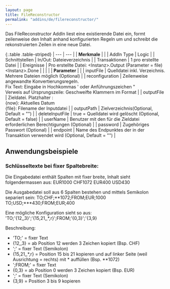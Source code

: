 ```yaml
---
layout: page
title: FileReconstructor
permalink: "addins/de/filereconstructor/"
---
```


Das FileReconstructor AddIn liest eine existierende Datei ein, formt zeilenweise den Inhalt anhand konfigurierten Regeln um und schreibt die rekonstruierten Zeilen in eine neue Datei.

{:.table .table-striped}
| --- | --- |
| __Merkmale__ | |
| AddIn Type | Logic |
| Schnittstellen | In/Out: Dateieverzeichnis |
| Transaktionen | 1 pro erstellte Datei |
| Ereignisse | Pro erstellte Datei: &lt;Instanz&gt;.Output (Parameter = file) <br />&lt;Instanz&gt;.Done |
| | |
| __Parameter__ | |
| inputFile | Quelldatei inkl. Verzeichnis. Mehrere Dateien möglich (Optional) |
| reconfiguration | Zeilenweise angewandte Konvertierungsregeln. <br />
Fix Text: Eingabe in Hochkommas ' oder Anführungszeichen "<br />
Verweis auf Ursprungszeile: Geschweifte Klammern im Format
|
| outputFile | Zieldatei. Platzhalter : <br /> {now}: Aktuelles Datum<br />	{file}: Filename der Inputdatei  |
| outputPath | Zielverzeichnis(Optional, Default = "") |
| deleteInputFile | true = Quelldatei wird gelöscht (Optional, Default = false) |
| userName | Benutzer mit den für die Zieldatei erforderlichen Berechtigungen (Optional) |
| password | Zugehöriges Passwort (Optional) |
| endpoint | Name des Endpunktes der in der Transaktion verwendet wird (Optional, Default = "") |

## Anwendungsbeispiele

### Schlüsseltexte bei fixer Spaltebreite:
Die Eingabedatei enthält Spalten mit fixer breite, Inhalt sieht folgendermassen aus:
EUR1000     CHF1072
EUR400      USD430

Die Ausgabedatei soll aus 6 Spalten bestehen und mittels Semikolon separiert sein:
TO;CHF;**1072;FROM;EUR;1000  
TO;USD;***430;FROM;EUR;400   

Eine mögliche Konfiguration sieht so aus:
'TO;'{12,,3}';'{15,21,,*,r}';FROM;'{0,3}';'{3,9}

Beschreibung:
 - 'TO;' = fixer Text
 - {12,,3} = ab Position 12 werden 3 Zeichen kopiert (Bsp. CHF)
 - ';' = fixer Text (Semikolon)
 - {15,21,,*,r} = Position 15 bis 21 kopieren und auf linker Seite (weil Ausrichtung = rechts) mit * auffüllen (Bsp. **1072)
 - ';FROM;' = fixer Text
 - {0,3} = ab Position 0 werden 3 Zeichen kopiert (Bsp. EUR)
 - ';' = fixer Text (Semikolon)
 - {3,9} = Position 3 bis 9 kopieren
